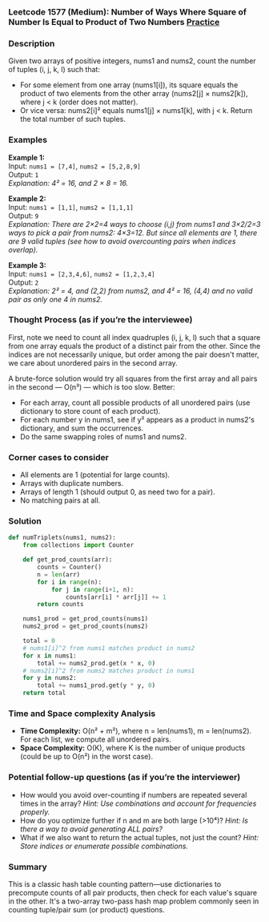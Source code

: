 ### Leetcode 1577 (Medium): Number of Ways Where Square of Number Is Equal to Product of Two Numbers [Practice](https://leetcode.com/problems/number-of-ways-where-square-of-number-is-equal-to-product-of-two-numbers)

### Description  
Given two arrays of positive integers, nums1 and nums2, count the number of tuples (i, j, k, l) such that:
- For some element from one array (nums1[i]), its square equals the product of two elements from the other array (nums2[j] × nums2[k]), where j < k (order does not matter).
- Or vice versa: nums2[i]² equals nums1[j] × nums1[k], with j < k.
Return the total number of such tuples.

### Examples  

**Example 1:**  
Input: `nums1 = [7,4]`, `nums2 = [5,2,8,9]`  
Output: `1`  
*Explanation: 4² = 16, and 2 × 8 = 16.*

**Example 2:**  
Input: `nums1 = [1,1]`, `nums2 = [1,1,1]`  
Output: `9`  
*Explanation: There are 2×2=4 ways to choose (i,j) from nums1 and 3×2/2=3 ways to pick a pair from nums2: 4×3=12. But since all elements are 1, there are 9 valid tuples (see how to avoid overcounting pairs when indices overlap).*  

**Example 3:**  
Input: `nums1 = [2,3,4,6]`, `nums2 = [1,2,3,4]`  
Output: `2`  
*Explanation: 2² = 4, and (2,2) from nums2, and 4² = 16, (4,4) and no valid pair as only one 4 in nums2.*  

### Thought Process (as if you’re the interviewee)  
First, note we need to count all index quadruples (i, j, k, l) such that a square from one array equals the product of a distinct pair from the other. Since the indices are not necessarily unique, but order among the pair doesn't matter, we care about unordered pairs in the second array.

A brute-force solution would try all squares from the first array and all pairs in the second — O(n³) — which is too slow.
Better:
- For each array, count all possible products of all unordered pairs (use dictionary to store count of each product).
- For each number y in nums1, see if y² appears as a product in nums2's dictionary, and sum the occurrences.
- Do the same swapping roles of nums1 and nums2.


### Corner cases to consider  
- All elements are 1 (potential for large counts).
- Arrays with duplicate numbers.
- Arrays of length 1 (should output 0, as need two for a pair).
- No matching pairs at all.

### Solution

```python
def numTriplets(nums1, nums2):
    from collections import Counter

    def get_prod_counts(arr):
        counts = Counter()
        n = len(arr)
        for i in range(n):
            for j in range(i+1, n):
                counts[arr[i] * arr[j]] += 1
        return counts

    nums1_prod = get_prod_counts(nums1)
    nums2_prod = get_prod_counts(nums2)

    total = 0
    # nums1[i]^2 from nums1 matches product in nums2
    for x in nums1:
        total += nums2_prod.get(x * x, 0)
    # nums2[i]^2 from nums2 matches product in nums1
    for y in nums2:
        total += nums1_prod.get(y * y, 0)
    return total
```

### Time and Space complexity Analysis  
- **Time Complexity:** O(n² + m²), where n = len(nums1), m = len(nums2). For each list, we compute all unordered pairs.
- **Space Complexity:** O(K), where K is the number of unique products (could be up to O(n²) in the worst case).


### Potential follow-up questions (as if you’re the interviewer)  
- How would you avoid over-counting if numbers are repeated several times in the array?
  *Hint: Use combinations and account for frequencies properly.*
- How do you optimize further if n and m are both large (>10⁴)?
  *Hint: Is there a way to avoid generating ALL pairs?*
- What if we also want to return the actual tuples, not just the count?
  *Hint: Store indices or enumerate possible combinations.*

### Summary
This is a classic hash table counting pattern—use dictionaries to precompute counts of all pair products, then check for each value's square in the other. It's a two-array two-pass hash map problem commonly seen in counting tuple/pair sum (or product) questions.
